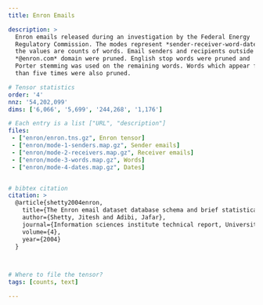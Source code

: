 ```yaml
---
title: Enron Emails

description: >
  Enron emails released during an investigation by the Federal Energy
  Regulatory Commission. The modes represent *sender-receiver-word-date*, and
  the values are counts of words. Email senders and recipients outside of the
  *@enron.com* domain were pruned. English stop words were pruned and
  Porter stemming was used on the remaining words. Words which appear fewer
  than five times were also pruned.

# Tensor statistics
order: '4'
nnz: '54,202,099'
dims: ['6,066', '5,699', '244,268', '1,176']

# Each entry is a list ["URL", "description"]
files:
 - ["enron/enron.tns.gz", Enron tensor]
 - ["enron/mode-1-senders.map.gz", Sender emails]
 - ["enron/mode-2-receivers.map.gz", Receiver emails]
 - ["enron/mode-3-words.map.gz", Words]
 - ["enron/mode-4-dates.map.gz", Dates]


# bibtex citation
citation: >
  @article{shetty2004enron,
    title={The Enron email dataset database schema and brief statistical report},
    author={Shetty, Jitesh and Adibi, Jafar},
    journal={Information sciences institute technical report, University of Southern California},
    volume={4},
    year={2004}
  }

  

# Where to file the tensor?
tags: [counts, text]

---
```

